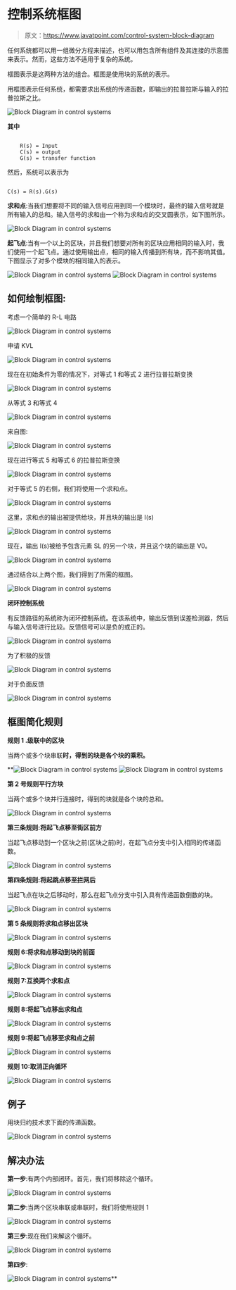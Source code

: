 # 控制系统框图

> 原文：<https://www.javatpoint.com/control-system-block-diagram>

任何系统都可以用一组微分方程来描述，也可以用包含所有组件及其连接的示意图来表示。然而，这些方法不适用于复杂的系统。

框图表示是这两种方法的组合。框图是使用块的系统的表示。

用框图表示任何系统，都需要求出系统的传递函数，即输出的拉普拉斯与输入的拉普拉斯之比。

![Block Diagram in control systems](img/bd39b052c6511ccb24d1db10ec675684.png)

**其中**

```

	R(s) = Input
	C(s) = output
	G(s) = transfer function

```

然后，系统可以表示为

```

C(s) = R(s).G(s)

```

**求和点**:当我们想要将不同的输入信号应用到同一个模块时，最终的输入信号就是所有输入的总和。输入信号的求和由一个称为求和点的交叉圆表示，如下图所示。

![Block Diagram in control systems](img/c054cc249f86db3374a3bd8556bc9367.png)

**起飞点**:当有一个以上的区块，并且我们想要对所有的区块应用相同的输入时，我们使用一个起飞点。通过使用输出点，相同的输入传播到所有块，而不影响其值。下图显示了对多个模块的相同输入的表示。

![Block Diagram in control systems](img/8c4373237ddd8ee87d10243e321a0649.png) ![Block Diagram in control systems](img/85d97ee2eceed0dae608feb4cec3f1f7.png)

## 如何绘制框图:

考虑一个简单的 R-L 电路

![Block Diagram in control systems](img/d51f10b2f4d259b09cb3393ff497ed76.png)

申请 KVL

![Block Diagram in control systems](img/23cb0ec7938fa87d82af09ec6077a59d.png)

现在在初始条件为零的情况下，对等式 1 和等式 2 进行拉普拉斯变换

![Block Diagram in control systems](img/61508ab718c418e5720ba446308081d4.png)

从等式 3 和等式 4

![Block Diagram in control systems](img/c7de610c2fb29d1e297f7be5233f0da7.png)

来自图:

![Block Diagram in control systems](img/475fc65917a4a59c116656b4f1d3e0c2.png)

现在进行等式 5 和等式 6 的拉普拉斯变换

![Block Diagram in control systems](img/54239153a009cb7739f1d68c595a114e.png)

对于等式 5 的右侧，我们将使用一个求和点。

![Block Diagram in control systems](img/11013c1b12a0fb645fcb010aa77bdef1.png)

这里，求和点的输出被提供给块，并且块的输出是 I(s)

![Block Diagram in control systems](img/0b18bdc00b78eb31386f263c2694bb26.png)

现在，输出 I(s)被给予包含元素 SL 的另一个块，并且这个块的输出是 V0。

![Block Diagram in control systems](img/a7d96ac72f49e6ff36168e19563a1527.png)

通过结合以上两个图，我们得到了所需的框图。

![Block Diagram in control systems](img/e5df503996406b02dc3b9230281acd67.png)

**闭环控制系统**

有反馈路径的系统称为闭环控制系统。在该系统中，输出反馈到误差检测器，然后与输入信号进行比较。反馈信号可以是负的或正的。

![Block Diagram in control systems](img/6d43f63e6a3cccbed03a88c739e9aadb.png)

为了积极的反馈

![Block Diagram in control systems](img/e9d362f5287364fee52c2908eea4e1c8.png)

对于负面反馈

![Block Diagram in control systems](img/b61a3789a6e8282afda85506a0901978.png)

## 框图简化规则

**规则 1 .级联中的区块**

当两个或多个块串联**时，得到的块是各个块的乘积。**

 **![Block Diagram in control systems](img/5906aed727e5c0d208f2cb6919e7e057.png) ![Block Diagram in control systems](img/7437d4aa5eb0d6b312174794477f9a19.png)

**第 2 号规则平行方块**

当两个或多个块并行连接时，得到的块就是各个块的总和。

![Block Diagram in control systems](img/27048d1c908db7a4ebe678270c4038d2.png)

**第三条规则:将起飞点移至街区前方**

当起飞点移动到一个区块之前(区块之前)时，在起飞点分支中引入相同的传递函数。

![Block Diagram in control systems](img/cd3c2ce6628f3d877f19c9061fa49676.png)

**第四条规则:将起跳点移至拦网后**

当起飞点在块之后移动时，那么在起飞点分支中引入具有传递函数倒数的块。

![Block Diagram in control systems](img/9626e2b95398ba19c763df2071acf1a6.png)

**第 5 条规则将求和点移出区块**

![Block Diagram in control systems](img/185e89e0e9d4676f36acc4920af7b192.png)

**规则 6:将求和点移动到块的前面**

![Block Diagram in control systems](img/1f94b79f624f8654e7da02c85b9f7c12.png)

**规则 7:互换两个求和点**

![Block Diagram in control systems](img/62a5c75abb2c2dba9cfce992a19dd121.png)

**规则 8:将起飞点移出求和点**

![Block Diagram in control systems](img/38476c376f9f9981e1c09466fa03fb44.png)

**规则 9:将起飞点移至求和点之前**

![Block Diagram in control systems](img/06f0cac040e75d2fbe72a10285918287.png)

**规则 10:取消正向循环**

![Block Diagram in control systems](img/1cd3f83e866995a6da4b90658aaf211c.png)

## 例子

用块归约技术求下面的传递函数。

![Block Diagram in control systems](img/aadae9df63c9b4d38f47707f1b08716a.png)

## 解决办法

**第一步**:有两个内部闭环。首先，我们将移除这个循环。

![Block Diagram in control systems](img/0837c77e1d1d0b755459bc1aedd88a58.png)

**第二步**:当两个区块串联或串联时，我们将使用规则 1

![Block Diagram in control systems](img/973190c607dd4e057d14cdd677ea7ab0.png)

**第三步**:现在我们来解这个循环。

![Block Diagram in control systems](img/a88fdcc5821ce42b498e64817fa020ae.png)

**第四步**:

![Block Diagram in control systems](img/338bb9e30dd7aa85f105a923be0e9c5c.png)**
